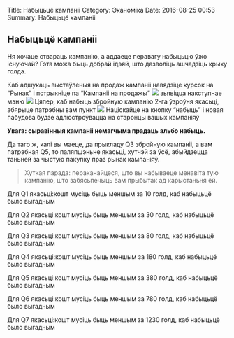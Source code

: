 Title: Набыцьцё кампаніі
Category: Эканоміка
Date: 2016-08-25 00:53
Summary: Набыцьцё кампаніі

## Набыцьцё кампаніі

Ня хочаце ствараць кампанію, а аддаеце перавагу набыцьцю ўжо існуючай? Гэта можа быць добрай ідэяй, што дазволіць ашчадзіць крыху голда.

Каб адшукаць выстаўленыя на продаж кампаніі навядзіце курсок на “Рынак” і пстрыкніце па “Кампаніі на продажы”
![](https://erepubliktuto.files.wordpress.com/2012/05/3-03-1.png?w=595)
зьявіцца накступнае мэню
![](https://erepubliktuto.files.wordpress.com/2012/05/3-03-2.png?w=595)
Цяпер, каб набыць збройную кампанію 2-га ўзроўня якасьці, абярыце патрэбны вам пункт
![](https://erepubliktuto.files.wordpress.com/2012/05/3-03-3.png?w=595)
Націскайце на кнопку “набыць” і новая пабудова будзе адлюстроўвацца на старонцы вашых кампаніяў

**Увага: сыравінныя кампаніі немагчыма прадаць альбо набыць.**

Да таго ж, калі вы маеце, да прыкладу Q3 збройную кампаніі, а вам патрэбная Q5, то паляпшэньне якасьці, хутчэй за ўсё, абыйдзецца таньней за чыстую пакупку праз рынак кампаніяў.

>Хуткая парада: пераканайцеся, што вы набываеце менавіта тую кампанію, што забясьпечыць вам прыбытак ад карыстаньня ёй.

Для Q1 якасьці:кошт мусіць быць меншым за 10 голд, каб набыцьцё было выгадным

Для Q2 якасьці:кошт мусіць быць меншым за 30 голд, каб набыцьцё было выгадным

Для Q3 якасьці:кошт мусіць быць меншым за 80 голд, каб набыцьцё было выгадным

Для Q4 якасьці:кошт мусіць быць меншым за 180 голд, каб набыцьцё было выгадным

Для Q5 якасьці:кошт мусіць быць меншым за 380 голд, каб набыцьцё было выгадным

Для Q6 якасьці:кошт мусіць быць меншым за 780 голд, каб набыцьцё было выгадным

Для Q7 якасьці:кошт мусіць быць меншым за 1230 голд, каб набыцьцё было выгадным